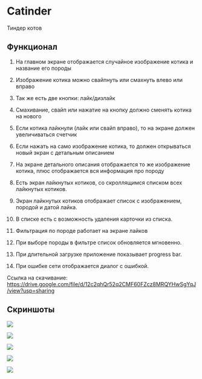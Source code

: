 # Catinder

Тиндер котов

## Функционал

1. На главном экране отображается случайное изображение котика и название его породы

2. Изображение котика можно свайпнуть или смахнуть влево или вправо

3. Так же есть две кнопки: лайк/дизлайк

4. Смахивание, свайп или нажатие на кнопку должно сменять котика на нового

5. Если котика лайкнули (лайк или свайп вправо), то на экране должен увеличиваться счетчик

6. Если нажать на само изображение котика, то должен открываться новый экран с детальным описанием

7. На экране детального описания отображается то же изображение котика, плюс отображается вся информация про породу

8. Есть экран лайкнутых котиков, со скроллящимся списком всех лайкнутых котиков. 

9. Экран лайкнутых котиков отображает список с изображением, породой и датой лайка.

10. В списке есть с возможность удаления карточки из списка.

11. Фильтрация по породе работает на экране лайков 

12. При выборе породы в фильтре список обновляется мгновенно.
    
13. При длительной загрузке приложение показывает progress bar.
    
14. При ошибке сети отображается диалог с ошибкой.

Ссылка на скачивание: https://drive.google.com/file/d/12c2qhQr52q2CMF60FZcz8MRQYHwSgYqJ/view?usp=sharing

## Скриншоты

![](images/int1.jpeg)

![](images/int2.jpeg)

![](images/int3.png)

![](images/int4.png)

![](images/int5.png)

